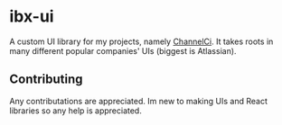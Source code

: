 # ibx-ui

A custom UI library for my projects, namely [ChannelCi](https://github.com/NellisLabs). It takes roots in many different popular companies' UIs (biggest is Atlassian). 

## Contributing

Any contributations are appreciated. Im new to making UIs and React libraries so any help is appreciated.
